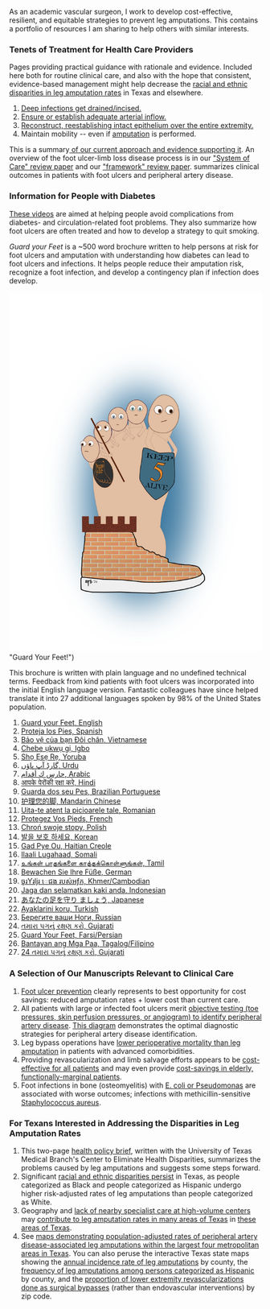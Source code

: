 <head>
<!-- Global site tag (gtag.js) - Google Analytics -->
<script async src="https://www.googletagmanager.com/gtag/js?id=G-YPLVGC5FDP"></script>
<script>
  window.dataLayer = window.dataLayer || [];
  function gtag(){dataLayer.push(arguments);}
  gtag('js', new Date());

  gtag('config', 'G-YPLVGC5FDP');
</script>
</head>

As an academic vascular surgeon, I work to develop cost-effective, resilient, and equitable strategies to prevent leg amputations. This contains a portfolio of resources I am sharing to help others with similar interests. 

### Tenets of Treatment for Health Care Providers
Pages providing practical guidance with rationale and evidence. Included here both for routine clinical care, and also with the hope that consistent, evidence-based management might help decrease the [racial and ethnic disparities in leg amputation rates](https://github.com/nealbarshes/nealbarshes.github.io/blob/main/articles/Barshes%2C%20TX%20disparities%20NIHMS.pdf) in Texas and elsewhere. 

1. [Deep infections get drained/incised.](https://nealbarshes.github.io/FootInfection/) 
2. [Ensure or establish adequate arterial inflow.](https://nealbarshes.github.io/PAD/)
3. [Reconstruct, reestablishing intact epithelium over the entire extremity.](https://nealbarshes.github.io/FootHealing/)
4. Maintain mobility  -- even if [amputation](https://nealbarshes.github.io/LegAmputation/) is performed.

This is a summary[ of our current approach and evidence supporting it](https://github.com/nealbarshes/nealbarshes.github.io/blob/main/articles/Barshes_EvidencedManagementSummary.pdf). An overview of the foot ulcer-limb loss disease process is in our ["System of Care" review paper](https://github.com/nealbarshes/nealbarshes.github.io/blob/main/articles/Barshes%2C%20system%20of%20care%202013.pdf) and our ["framework" review paper](https://github.com/nealbarshes/nealbarshes.github.io/blob/main/articles/Barshes%2C%20framework%20for%20foot%20keeping.pdf).  summarizes clinical outcomes in patients with foot ulcers and peripheral artery disease.

### Information for People with Diabetes
[These videos](https://nealbarshes.github.io/PatientEducation/) are aimed at helping people avoid complications from diabetes- and circulation-related foot problems. They also summarize how foot ulcers are often treated and how to develop a strategy to quit smoking.

<i>Guard your Feet</i> is a ~500 word brochure written to help persons at risk for foot ulcers and amputation with understanding how diabetes can lead to foot ulcers and infections. It helps people reduce their amputation risk, recognize a foot infection, and develop a contingency plan if infection does develop.

![Guard Your Feet!](/assets/GuardYourFootLogo03_200dpi.png) "Guard Your Feet!")

This brochure is written with plain language and no undefined technical terms. Feedback from kind patients with foot ulcers was incorporated into the initial English language version. Fantastic colleagues have since helped translate it into 27 additional languages spoken by 98% of the United States population. 

1.  [Guard your Feet, English](https://github.com/nealbarshes/nealbarshes.github.io/blob/main/brochures/01%20Guard%20your%20Feet%20%5BENGLISH%5D.pdf)
2.  [Proteja los Pies, Spanish](https://github.com/nealbarshes/nealbarshes.github.io/blob/main/brochures/02%20Proteja%20los%20Pies%20%5BSpanish%5D.pdf)
3.  [Bảo vệ của bạn Đôi chân, Vietnamese](https://github.com/nealbarshes/nealbarshes.github.io/blob/main/brochures/03%20B%E1%BA%A3o%20v%E1%BB%87%20c%E1%BB%A7a%20b%E1%BA%A1n%20%C4%90%C3%B4i%20ch%C3%A2n%20%5BVietnamese%2C%20Pham%20family%5D.pdf)
4.  [Chebe ụkwụ gị, Igbo](https://github.com/nealbarshes/nealbarshes.github.io/blob/main/brochures/04%20Chebe%20%E1%BB%A5kw%E1%BB%A5%20g%E1%BB%8B%20%5BIgbo%2C%20Onuoha%5D.pdf)
5.  [Shọ Ẹsẹ Rẹ, Yoruba](https://github.com/nealbarshes/nealbarshes.github.io/blob/main/brochures/05%20Sh%E1%BB%8D%20%E1%BA%B8s%E1%BA%B9%20R%E1%BA%B9%20%5BYoruba%2C%20Vaughn%20family%5D.pdf)
6.  [گارڈ آپ پاؤں, Urdu](https://github.com/nealbarshes/nealbarshes.github.io/blob/main/brochures/06%20Guard%20your%20Feet%20%5BUrdu%5D.pdf)
7.  [حارس ك أقدام, Arabic](https://github.com/nealbarshes/nealbarshes.github.io/blob/main/brochures/07%20Guard%20your%20Feet%20%5BArabic%2C%20Khouqeer%5D.pdf)
8.  [आपके पेरोंकी रक्षा करे, Hindi](https://github.com/nealbarshes/nealbarshes.github.io/blob/main/brochures/08%20Guard%20your%20Feet%20%5BHindi%2C%20Zope%5D.pdf)
9.  [Guarda dos seu Pes, Brazilian Portuguese](https://github.com/nealbarshes/nealbarshes.github.io/blob/main/brochures/09%20Guarda%20dos%20seu%20Pes%20%5BPortuguese%2C%20Branco%5D.pdf)
10. [护理您的脚, Mandarin Chinese](https://github.com/nealbarshes/nealbarshes.github.io/blob/main/brochures/10%20Guard%20your%20Feet%20%5BChinese%2C%20Chen%5D.pdf)
11. [Uita-te atent la picioarele tale, Romanian](https://github.com/nealbarshes/nealbarshes.github.io/blob/main/brochures/11%20Uita-te%20atent%20la%20picioarele%20tale%20%5BRomanian%2C%20Mindru%5D.pdf)
12. [Protegez Vos Pieds, French](https://github.com/nealbarshes/nealbarshes.github.io/blob/main/brochures/12%20Protegez%20Vos%20Pieds%20%5BFrench%2C%20Charland%5D.pdf)
13. [Chroń swoje stopy, Polish](https://github.com/nealbarshes/nealbarshes.github.io/blob/main/brochures/13%20Chro%C5%84%20swoje%20stopy%20%5BPolish%2C%20Starosolska%5D.pdf)
14. [발을 보호 하세요, Korean](https://github.com/nealbarshes/nealbarshes.github.io/blob/main/brochures/14%20Guard%20your%20Feet%20%5BKorean%2C%20Lim%5D.pdf)
15. [Gad Pye Ou, Haitian Creole](https://github.com/nealbarshes/nealbarshes.github.io/blob/main/brochures/15%20Gad%20Pye%20Ou%20%5BHaitian%20Kreyol%2C%20Lataillade%26Bonnegue%5D.pdf)
16. [Ilaali Lugahaad, Somali](https://github.com/nealbarshes/nealbarshes.github.io/blob/main/brochures/16%20Ilaali%20Lugahaad%20%5BSomali%2C%20Roble%26Abdirahman%5D.pdf)
17. [உங்கள் பாதங்களை காத்தக்கொள்ளுங்கள், Tamil](https://github.com/nealbarshes/nealbarshes.github.io/blob/main/brochures/17%20%E0%AE%89%E0%AE%99%E0%AF%8D%E0%AE%95%E0%AE%B3%E0%AF%8D%20%E0%AE%AA%E0%AE%BE%E0%AE%A4%E0%AE%99%E0%AF%8D%E0%AE%95%E0%AE%B3%E0%AF%88%20%E0%AE%95%E0%AE%BE%E0%AE%A4%E0%AF%8D%E0%AE%A4%E0%AE%95%E0%AF%8D%E0%AE%95%E0%AF%8A%E0%AE%B3%E0%AF%8D%E0%AE%B3%E0%AF%81%E0%AE%99%E0%AF%8D%E0%AE%95%E0%AE%B3%E0%AF%8D%20%5BTamil%2C%20Sharath%20family%20translation%5D.pdf)
18. [Bewachen Sie Ihre Füße, German](https://github.com/nealbarshes/nealbarshes.github.io/blob/main/brochures/18%20Bewachen%20Sie%20Ihre%20Fu%CC%88%C3%9Fe%20%5BGerman%2C%20Brlecic%5D.pdf)
19. [ចូរƳរljរ េជង របស់អƒក, Khmer/Cambodian](https://github.com/nealbarshes/nealbarshes.github.io/blob/main/brochures/19%20Guard%20Your%20Feet%20%5BKhmer%2C%20Tan%5D.pdf)
20. [Jaga dan selamatkan kaki anda, Indonesian](https://github.com/nealbarshes/nealbarshes.github.io/blob/main/brochures/20%20Jaga%20dan%20selamatkan%20kaki%20anda%20%5BIndonesian%2C%20Yunir%5D.pdf)
21. [あなたの足を守り ましょう, Japanese](https://github.com/nealbarshes/nealbarshes.github.io/blob/main/brochures/21%20%E3%81%82%E3%81%AA%E3%81%9F%E3%81%AE%E8%B6%B3%E3%82%92%E5%AE%88%E3%82%8A%E3%81%BE%E3%81%97%E3%82%87%E3%81%86%20%5BJapanese%2C%20McMillan%5D.pdf)
22. [Ayaklarini koru, Turkish](https://github.com/nealbarshes/nealbarshes.github.io/blob/main/brochures/22%20Ayaklarini%20koru%20%5BTurkish%2C%20Crawford%5D.pdf)
23. [Берегите ваши Ноги, Russian](https://github.com/nealbarshes/nealbarshes.github.io/blob/main/brochures/23%20%D0%91%D0%B5%D1%80%D0%B5%D0%B3%D0%B8%D1%82%D0%B5%20%D0%B2%D0%B0%D1%88%D0%B8%20%D0%9D%D0%BE%D0%B3%D0%B8%20%5BRussian%2C%20Alrabaa%5D.pdf)
24. [તમારા પગનું રક્ષણ કરો, Gujarati](https://github.com/nealbarshes/nealbarshes.github.io/blob/main/brochures/24%20%E0%AA%A4%E0%AA%AE%E0%AA%BE%E0%AA%B0%E0%AA%BE%20%E0%AA%AA%E0%AA%97%E0%AA%A8%E0%AB%81%E0%AA%82%20%E0%AA%B0%E0%AA%95%E0%AB%8D%E0%AA%B7%E0%AA%A3%20%E0%AA%95%E0%AA%B0%E0%AB%8B%20%5BGujarati%2C%20Patel%5D.pdf)
25. [Guard Your Feet, Farsi/Persian](https://github.com/nealbarshes/nealbarshes.github.io/blob/main/brochures/25%20Guard%20Your%20Feet%20%20%5BFarsi%2C%20Zamani%5D.pdf)
26. [Bantayan ang Mga Paa, Tagalog/Filipino](https://github.com/nealbarshes/nealbarshes.github.io/blob/main/brochures/26%20Bantayan%20ang%20Mga%20Paa%20%5BTagalog%2C%20Reyes%5D.pdf)
27. [24 તમારા પગનું રક્ષણ કરો, Gujarati](https://github.com/nealbarshes/nealbarshes.github.io/blob/main/brochures/27%20Guard%20Your%20Feet%20%5BBengali%2C%20Mitra%5D.pdf)




### A Selection of Our Manuscripts Relevant to Clinical Care 

1. [Foot ulcer prevention](https://github.com/nealbarshes/nealbarshes.github.io/blob/main/articles/Barshes%2C%20DFU%20prevention%20cost-savings.pdf) clearly represents to best opportunity for cost savings: reduced amputation rates + lower cost than current care. 
2. All patients with large or infected foot ulcers merit [objective testing (toe pressures, skin perfusion pressures, or angiogram) to identify peripheral artery disease](https://github.com/nealbarshes/nealbarshes.github.io/blob/main/articles/Barshes%2C%20PAD%20identification%20strategies.pdf). [This diagram](https://github.com/nealbarshes/nealbarshes.github.io/blob/main/assets/PADalgorithm1.jpg) demonstrates the optimal diagnostic strategies for peripheral artery disease identification.
3. Leg bypass operations have [lower perioperative mortality than leg amputation](https://github.com/nealbarshes/nealbarshes.github.io/blob/main/articles/BarshesAmpVsBypassRisk.pdf) in patients with advanced comorbidities.
3. Providing revascularization and limb salvage efforts appears to be [cost-effective for all patients](https://github.com/nealbarshes/nealbarshes.github.io/blob/main/articles/Barshes%2C%20MOVIE%20analysis.pdf) and may even provide [cost-savings in elderly, functionally-marginal patients](https://github.com/nealbarshes/nealbarshes.github.io/blob/main/articles/Barshes%2C%20marginal%20patient%20bypass.pdf).
4. Foot infections in bone (osteomyelitis) with [E. coli or Pseudomonas](https://github.com/nealbarshes/nealbarshes.github.io/blob/main/articles/Barshes%2C%20DFO%20treatment%20failure.pdf) are associated with worse outcomes; infections with methicillin-sensitive [Staphylococcus aureus](https://github.com/nealbarshes/nealbarshes.github.io/blob/main/articles/Ashong%2C%20MRSA%20osteomyelitis%202016.pdf). 

### For Texans Interested in Addressing the Disparities in Leg Amputation Rates

1. This two-page [health policy brief](https://github.com/nealbarshes/nealbarshes.github.io/blob/main/articles/UTMB%20CEHB%20brief%201602%2C%20amputation%20disparities.pdf), written with the University of Texas Medical Branch's Center to Eliminate Health Disparities, summarizes the problems caused by leg amputations and suggests some steps forward. 
2. Significant [racial and ethnic disparities persist](https://github.com/nealbarshes/nealbarshes.github.io/blob/main/articles/Barshes%2C%20TX%20disparities%20NIHMS.pdf) in Texas, as people categorized as Black and people categorized as Hispanic undergo higher risk-adjusted rates of leg amputations than people categorized as White.
3. Geography and [lack of nearby specialist care at high-volume centers](https://github.com/nealbarshes/nealbarshes.github.io/blob/main/assets/volume-ratio%20relationship%20v2.jpg) may [contribute to leg amputation rates in many areas of Texas](https://github.com/nealbarshes/nealbarshes.github.io/blob/main/articles/BarshesRemoteAmputationCare.pdf) in [these areas of Texas](https://github.com/nealbarshes/nealbarshes.github.io/blob/main/assets/heat%20map%2C%20remote%20Texas%20amputees.jpeg). 
4. See [maps demonstrating population-adjusted rates of peripheral artery disease-associated leg amputations within the largest four metropolitan areas in Texas](https://nealbarshes.github.io/Maps/). You can also peruse the interactive Texas state maps showing the [annual incidence rate of leg amputations](https://nealbarshes.github.io/Maps/Interactive/IncidenceAmputation/) by county, the [frequency of leg amputations among persons categorized as Hispanic](https://nealbarshes.github.io/Maps/Interactive/FrequencyAmputationHispanic/) by county, and the [proportion of lower extremity revascularizations done as surgical bypasses](https://nealbarshes.github.io/Maps/Interactive/ProportionBypass/) (rather than endovascular interventions) by zip code. 

